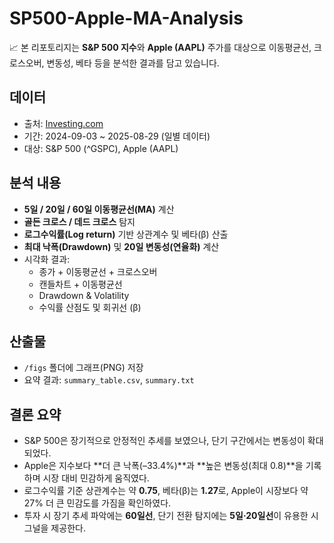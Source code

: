 # SP500-Apple-MA-Analysis  

📈 본 리포토리지는 **S&P 500 지수**와 **Apple (AAPL)** 주가를 대상으로 이동평균선, 크로스오버, 변동성, 베타 등을 분석한 결과를 담고 있습니다.  

## 데이터  
- 출처: [Investing.com](https://www.investing.com/)  
- 기간: 2024-09-03 ~ 2025-08-29 (일별 데이터)  
- 대상: S&P 500 (^GSPC), Apple (AAPL)  

## 분석 내용  
- **5일 / 20일 / 60일 이동평균선(MA)** 계산  
- **골든 크로스 / 데드 크로스** 탐지  
- **로그수익률(Log return)** 기반 상관계수 및 베타(β) 산출  
- **최대 낙폭(Drawdown)** 및 **20일 변동성(연율화)** 계산  
- 시각화 결과:  
  - 종가 + 이동평균선 + 크로스오버  
  - 캔들차트 + 이동평균선  
  - Drawdown & Volatility  
  - 수익률 산점도 및 회귀선 (β)  

## 산출물  
- `/figs` 폴더에 그래프(PNG) 저장  
- 요약 결과: `summary_table.csv`, `summary.txt`  

## 결론 요약  
- S&P 500은 장기적으로 안정적인 추세를 보였으나, 단기 구간에서는 변동성이 확대되었다.  
- Apple은 지수보다 **더 큰 낙폭(–33.4%)**과 **높은 변동성(최대 0.8)**을 기록하며 시장 대비 민감하게 움직였다.  
- 로그수익률 기준 상관계수는 약 **0.75**, 베타(β)는 **1.27**로, Apple이 시장보다 약 27% 더 큰 민감도를 가짐을 확인하였다.  
- 투자 시 장기 추세 파악에는 **60일선**, 단기 전환 탐지에는 **5일·20일선**이 유용한 시그널을 제공한다.  
